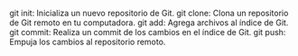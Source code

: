 git init: Inicializa un nuevo repositorio de Git.
git clone: Clona un repositorio de Git remoto en tu computadora.
git add: Agrega archivos al índice de Git.
git commit: Realiza un commit de los cambios en el índice de Git.
git push: Empuja los cambios al repositorio remoto.